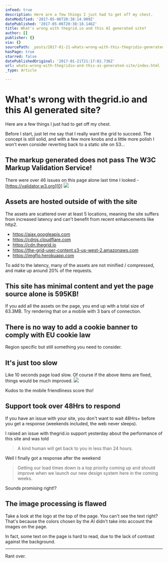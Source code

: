 ```yaml
---
inFeed: true
description: Here are a few things I just had to get off my chest.
dateModified: '2017-05-06T20:38:14.909Z'
datePublished: '2017-05-06T20:38:18.146Z'
title: What's wrong with thegrid.io and this AI generated site?
author: []
publisher: {}
via: {}
sourcePath: _posts/2017-01-21-whats-wrong-with-this-thegridio-generated-site.md
hasPage: true
starred: false
datePublishedOriginal: '2017-01-21T21:17:02.736Z'
url: whats-wrong-with-thegridio-and-this-ai-generated-site/index.html
_type: Article

---
```

# What's wrong with thegrid.io and this AI generated site?

Here are a few things I just had to get off my chest.

Before I start, just let me say that I really want the grid to succeed. The concept is still solid, and with a few more knobs and a little more polish I won't even consider reverting back to a static site on S3...

## The markup generated does not pass The W3C Markup Validation Service!

There were over 46 issues on this page alone last time I looked - [https://validator.w3.org][0]
![](https://the-grid-user-content.s3-us-west-2.amazonaws.com/41ec83a2-8e8e-4c44-b28b-535688ba8830.png)

## Assets are hosted outside of with the site

The assets are scattered over at least 5 locations, meaning the site suffers from increased latency and can't benefit from recent enhancements like http2\.

* https://ajax.googleapis.com
* https://cdnjs.cloudflare.com
* https://cdn.thegrid.io
* https://the-grid-user-content.s3-us-west-2.amazonaws.com
* https://imgflo.herokuapp.com

To add to the latency, many of the assets are not minified / compressed, and make up around 20% of the requests.

## This site has minimal content and yet the page source alone is 595KB!

If you add all the assets on the page, you end up with a total size of 63.3MB. Try rendering that on a mobile with 3 bars of connection.

## There is no way to add a cookie banner to comply with EU cookie law

Region specific but still something you need to consider.

## It's just too slow

Like 10 seconds page load slow. Of course if the above items are fixed, things would be much improved.
![](https://the-grid-user-content.s3-us-west-2.amazonaws.com/2f63ff9d-3c0f-4ffe-959d-582142d42125.png)

Kudos to the mobile friendliness score tho!

## Support took over 48Hrs to respond

If you have an issue with your site, you don't want to wait 48Hrs+ before you get a response (weekends included, the web never sleeps).

I raised an issue with thegrid.io support yesterday about the performance of this site and was told

> A kind human will get back to you in less than 24 hours.

Well I finally got a response after the weekend

> Getting our load times down is a top priority coming up and should improve when we launch our new design system here in the coming weeks.

Sounds promising right!?

## The image processing is flawed

Take a look at the logo at the top of the page. You can't see the text right? That's because the colors chosen by the AI didn't take into account the images on the page.

In fact, some text on the page is hard to read, due to the lack of contrast against the background.

---

Rant over.

[0]: https://validator.w3.org/nu/?doc=https%3A%2F%2Fwave2.org%2F "https://validator.w3.org"